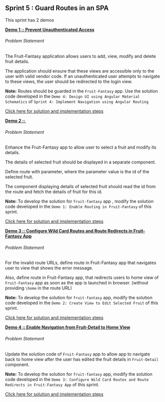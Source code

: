 ## Sprint 5 : Guard Routes in an SPA

This sprint has 2 demos

[**Demo 1 :: Prevent Unauthenticated Access**](./demo-1/)

###### Problem Statement

The Fruit-Fantasy application allows users to add, view, modify and delete fruit details.

The application should ensure that these views are accessible only to the user with valid vendor code. If an unauthenticated user attempts to navigate to these views, the user should be redirected to the login view.

**Note:** Routes should be guarded in the `Fruit-Fantasy` app. Use the solution code developed in the `Demo 4: Design UI using Angular Material Schematics` of `Sprint 4: Implement Navigation using Angular Routing`

[Click here for solution and implementation steps](./demo-1)

[**Demo 2 :: ​**](./demo-2/)

###### Problem Statement

Enhance the Fruit-Fantasy app to allow user to select a fruit and modify its details.

The details of selected fruit should be displayed in a separate component.

Define route with parameter, where the parameter value is the id of the selected fruit.

The component displaying details of selected fruit should read the id from the route and fetch the details of fruit for this id.

**Note:** To develop the solution for `fruit-fantasy` app , modify the solution code developed in the `Demo 1: Enable Routing in Fruit-Fantasy` of this sprint.

[Click here for solution and implementation steps](./demo-2)

[**Demo 3 :: Configure Wild Card Routes and Route Redirects in Fruit-Fantasy App​**](./demo-3/)

###### Problem Statement

For the invalid route URLs, define route in Fruit-Fantasy app that navigates user to view that shows the error message.

Also, define route in Fruit-Fantasy app, that redirects users to home view of `Fruit-Fantasy` app as soon as the app is launched in browser. (without providing `\home` in the route URL)

**Note:** To develop the solution for `fruit-fantasy` app, modify the solution code developed in the `Demo 2: Create View to Edit Selected Fruit` of this sprint.

[Click here for solution and implementation steps](./demo-3)

[**Demo 4 :: Enable Navigation from Fruit-Detail to Home View​**](./demo-4/)

###### Problem Statement

Update the solution code of `Fruit-Fantasy` app to allow app to navigate back to home view after the user has edited the fruit details in `Fruit-Detail` component.

**Note:** To develop the solution for `fruit-fantasy` app, modify the solution code developed in the `Demo 3: Configure Wild Card Routes and Route Redirects in Fruit-Fantasy App` of this sprint.

[Click here for solution and implementation steps](./demo-4)
